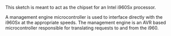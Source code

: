 This sketch is meant to act as the chipset for an Intel i960Sx processor. 

A management engine microcontroller is used to interface directly with the
i960Sx at the appropriate speeds. The management engine is an AVR based
microcontroller responsible for translating requests to and from the i960.


